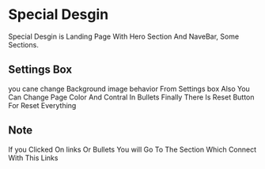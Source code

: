 # Special Desgin

Special Desgin is Landing Page With Hero Section And NaveBar, Some Sections.

## Settings Box
you cane change Background image behavior From Settings box 
Also You Can Change Page Color And Contral In Bullets
Finally There Is Reset Button For Reset Everything

## Note
If you Clicked On links Or Bullets You will Go To The Section Which Connect With This Links